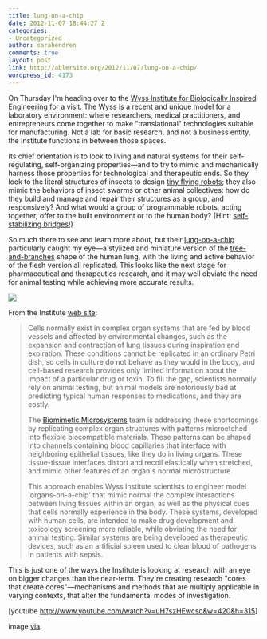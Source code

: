 ```yaml
---
title: lung-on-a-chip
date: 2012-11-07 18:44:27 Z
categories:
- Uncategorized
author: sarahendren
comments: true
layout: post
link: http://ablersite.org/2012/11/07/lung-on-a-chip/
wordpress_id: 4173
---
```


On Thursday I'm heading over to the [Wyss Institute for Biologically Inspired Engineering](http://wyss.harvard.edu/) for a visit. The Wyss is a recent and unique model for a laboratory environment: where researchers, medical practitioners, and entrepreneurs come together to make "translational" technologies suitable for manufacturing. Not a lab for basic research, and not a business entity, the Institute functions in between those spaces.

Its chief orientation is to look to living and natural systems for their self-regulating, self-organizing properties—and to try to mimic and mechanically harness those properties for technological and therapeutic ends. So they look to the literal structures of insects to design [tiny flying robots](http://wyss.harvard.edu/viewmedia/5/robotic-insect); they also mimic the behaviors of insect swarms or other animal collectives: how do they build and manage and repair their structures as a group, and responsively? And what would a group of programmable robots, acting together, offer to the built environment or to the human body? (Hint: [self-stabilizing bridges!)](http://wyss.harvard.edu/viewmedia/24/selfbalancing-table)

So much there to see and learn more about, but their [lung-on-a-chip](http://wyss.harvard.edu/viewpage/240/lungonachip) particularly caught my eye—a stylized and miniature version of the [tree-and-branches](https://www.google.com/search?q=tree+lung&hl=en&client=firefox-a&hs=8tB&tbo=d&rls=org.mozilla:en-US:official&source=lnms&tbm=isch&sa=X&ei=1auaUPjeO4PX0QH5yIC4Bw&ved=0CAcQ_AUoAA&biw=1715&bih=1020) shape of the human lung, with the living and active behavior of the flesh version all replicated. This looks like the next stage for pharmaceutical and therapeutics research, and it may well obviate the need for animal testing while achieving more accurate results.

[![](http://ablersite.files.wordpress.com/2012/11/lung-on-a-chip-5.jpg)](http://ablersite.files.wordpress.com/2012/11/lung-on-a-chip-5.jpg)

From the Institute [web site](http://wyss.harvard.edu/viewpage/100/biomimetic-microsystems):


<blockquote>Cells normally exist in complex organ systems that are fed by blood vessels and affected by environmental changes, such as the expansion and contraction of lung tissues during inspiration and expiration. These conditions cannot be replicated in an ordinary Petri dish, so cells in culture do not behave as they would in the body, and cell-based research provides only limited information about the impact of a particular drug or toxin. To fill the gap, scientists normally rely on animal testing, but animal models are notoriously bad at predicting typical human responses to medications, and they are costly.

The [Biomimetic Microsystems](http://wyss.harvard.edu/viewpage/100/biomimetic-microsystems) team is addressing these shortcomings by replicating complex organ structures with patterns microetched into flexible biocompatible materials. These patterns can be shaped into channels containing blood capillaries that interface with neighboring epithelial tissues, like they do in living organs. These tissue-tissue interfaces distort and recoil elastically when stretched, and mimic other features of an organ's normal microstructure.

This approach enables Wyss Institute scientists to engineer model 'organs-on-a-chip' that mimic normal the complex interactions between living tissues within an organ, as well as the physical cues that cells normally experience in the body. These systems, developed with human cells, are intended to make drug development and toxicology screening more reliable, while obviating the need for animal testing. Similar systems are being developed as therapeutic devices, such as an artificial spleen used to clear blood of pathogens in patients with sepsis.</blockquote>


This is just one of the ways the Institute is looking at research with an eye on bigger changes than the near-term. They're creating research "cores that create cores"—mechanisms and methods that are multiply applicable in varying contexts, that alter the fundamental modes of investigation.

[youtube http://www.youtube.com/watch?v=uH7szHEwcsc&w=420&h=315]



image [via](http://www.google.com/imgres?hl=en&client=firefox-a&hs=vGr&sa=X&tbo=d&rls=org.mozilla:en-US:official&biw=1715&bih=1020&tbm=isch&tbnid=igeV9n5ujZLtDM:&imgrefurl=http://www.gizmag.com/living-lung-on-a-chip/15530/&docid=GLAc1gqLpO-rAM&imgurl=http://images.gizmag.com/hero/lung-on-a-chip-5.jpg&w=530&h=297&ei=XKyaUNGKBrGG0QGY7YGIBA&zoom=1&iact=hc&vpx=159&vpy=162&dur=19&hovh=168&hovw=300&tx=167&ty=117&sig=100649654285995130329&page=1&tbnh=134&tbnw=224&start=0&ndsp=52&ved=1t:429,r:1,s:0,i:78).

